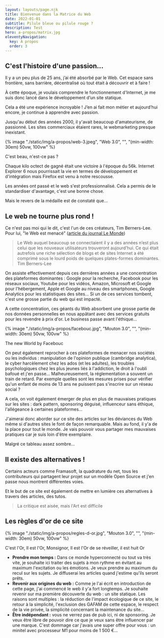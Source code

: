 ```yaml
---
layout: layouts/page.njk
title: Bienvenue dans la Matrice du Web
date: 2022-01-01
subtitle: Pilule bleue ou pilule rouge ?
description: Test
hero: a-propos/matrix.jpg
eleventyNavigation:
  key: A propos
  order: 3
---
```


## C'est l'histoire d'une passion...

Il y a un peu plus de 25 ans, j’ai été absorbé par le Web. Cet espace sans frontière, sans barrière, décentralisé où tout était à découvrir et à faire !

À cette époque, je voulais comprendre le fonctionnement d'Internet, je me suis donc lancé dans le développement d’un site statique.

Cela a été une expérience incroyable ! J’en ai fait mon métier et aujourd’hui encore, je continue à apprendre avec passion.

Jusqu'au début des années 2000, il y'avait beaucoup d'amateurisme, de passionné. Les sites commerciaux étaient rares, le webmarketing presque inexistant.


{% image "./static/img/a-propos/web-3.jpeg", "Web 3.0", "", "(min-width: 30em) 50vw, 100vw" %}
<div class="caption">C'est beau, n'est-ce pas ?</div>


Chaque kilo octect de gagné était une victoire à l'époque du 56k. Internet Explorer 6 nous pourrissait la vie en termes de développement et d'intégration mais Firefox est venu à notre rescousse.

Les années ont passé et le web s'est professionnalisé. Cela a permis de le standardiser d'avantage, c'est une bonne chose.

Mais le revers de la médaille est de constaté que...

## Le web ne tourne plus rond !

Ce n'est pas moi qui le dit, c'est l'un de ces créateurs, Tim Berners-Lee. Pour lui, "le Web est menacé" ([article du journal Le Monde](https://www.lemonde.fr/pixels/article/2018/03/12/tim-berners-lee-le-pere-du-web-appelle-a-reguler-les-grandes-plates-formes_5269595_4408996.html))

> Le Web auquel beaucoup se connectaient il y a des années n’est plus celui que les nouveaux utilisateurs trouveront aujourd’hui. Ce qui était autrefois une riche sélection de blogs et de sites Internet a été comprimé sous le lourd poids de quelques plates-formes dominantes. Tim Berners-Lee

On assiste effectivement depuis ces dernières années a une concentration des plateformes dominantes : Google pour la recherche, Facebook pour les réseaux sociaux, Youtube pour les vidéos, Amazon, Microsoft et Google pour l'hébergement, Apple et Google au niveau des smartphones, Google Analytics pour les statistiques des sites... Si un de ces services tombent, c'est une grosse partie du web qui est impacté.

A cette concentration, ces géants du Web absorbent une grosse partie de nos données personnelles en nous appâtant avec des services gratuits pour les revendre à prix d'or. Le business passe avant l'éthique... 


{% image "./static/img/a-propos/facebouc.jpg", "Mouton 3.0", "", "(min-width: 30em) 50vw, 100vw" %}
<div class="caption">The new World by Facebouc</div>

On peut également reprocher à ces plateformes de menacer nos sociétés ou les individus : manipulation de l'opinion publique (cambridge analytica), le cyber harcèlement chez les ados (et les adultes), les troubles psychologiques chez les plus jeunes liés à l'addiction, le droit à l'oubli bafoué et j'en passe... Malheureusement, la réglementation a souvent un train de retard. Par exemple quelles sont les mesures prises pour vérifier qu'un enfant de moins de 13 ans ne puissent pas s'inscrire sur un réseau social ?

A cela, on voit également émerger de plus en plus de mauvaises pratiques sur les sites : dark pattern, sponsoring déguisé, influenceur sans éthique, l'allégeance à certaines plateformes...

J'aimerai donc aborder sur ce site des articles sur les déviances du Web même si d'autres sites le font de façon remarquable. Mais au fond, il y'a de la place pour tout le monde. Je vais pouvoir vous partager mes mauvaises pratiques car je suis loin d'être exemplaire.

Malgré ce tableau assez sombre...

## Il existe des alternatives !

Certains acteurs comme Framasoft, la quadrature du net, tous les contributeurs qui partagent leur projet sur un modèle Open Source et j'en passe nous montrent différentes voies.

Et le but de ce site est également de mettre en lumière ces alternatives à travers des articles, des tutos.

> La critique est aisée, mais l'Art est difficile



## Les règles d'or de ce site

{% image "./static/img/a-propos/regles-d-or.jpg", "Mouton 3.0", "", "(min-width: 30em) 50vw, 100vw" %}
<div class="caption">C'est l'Or, Il est l'Or, Monsignor, Il est l'Or de se réveiller, il est huit Or</div>


* **Prendre mon temps :** Dans ce monde hyperconnecté ou tout va très vite, je souhaite ici traiter des sujets à mon rythme en évitant au maximum l'excitation ou les émotions. Je veux prendre au maximum du recul sur les sujets. Je diffuserai les articles quand j'estime qu'ils seront prêts.
* **Revenir aux origines du web :** Comme je l'ai écrit en introduction de cette page, j'ai commencé le web il y'a fort longtemps. Je souhaite revenir sur ma première découverte du web : un site statique. 
  Les raisons sont multiples : la réduction de l'impact écologique de ce site, le retour à la simplicité,  l'exclusion des GAFAM de cette espace, le respect de la vie privée, la simplicité concernant la maintenance du site... 
* **Être indépendant :** vous ne verrez pas de pub ici, ni de sponsoring. Je veux être libre de pouvoir dire ce que je veux sans être influencer par une marque.
  C'est dommage car j'avais une super offre pour vous : un minitel avec processeur M1 pour moins de 1 500 €...

